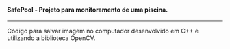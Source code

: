 #### SafePool - Projeto para monitoramento de uma piscina.
-----

Código para salvar imagem no computador desenvolvido em C++ e utilizando a biblioteca OpenCV.
